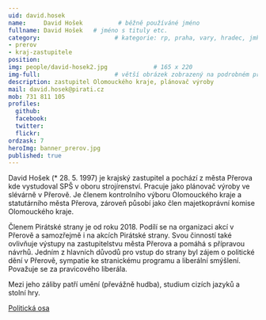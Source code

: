 ```yaml
---
uid: david.hosek
name:     David Hošek          # běžně používáné jméno
fullname: David Hošek   # jméno s tituly etc.
category:                     # kategorie: rp, praha, vary, hradec, jmk, senat
- prerov
- kraj-zastupitele
position:
img: people/david-hosek2.jpg             # 165 x 220
img-full:                     # větší obrázek zobrazený na podrobném profilu
description: zastupitel Olomouckého kraje, plánovač výroby                # kratký popis, max 160 znaků
mail: david.hosek@pirati.cz
mob: 731 811 105        
profiles:
  github:
  facebook:       
  twitter:        
  flickr:  
ordzask: 7
heroImg: banner_prerov.jpg
published: true
---
```

David Hošek (* 28. 5. 1997) je krajský zastupitel a pochází z města Přerova kde vystudoval SPŠ v oboru strojírenství. Pracuje jako plánovač výroby ve slévárně v Přerově. Je členem kontrolního výboru Olomouckého kraje a statutárního města Přerova, zároveň působí jako člen majetkoprávní komise Olomouckého kraje.

Členem Pirátské strany je od roku 2018. Podílí se na organizaci akcí v Přerově a samozřejmě i na akcích Pirátské strany. Svou činností také ovlivňuje výstupy na zastupitelstvu města Přerova a pomáhá s přípravou návrhů. Jedním z hlavních důvodů pro vstup do strany byl zájem o politické dění v Přerově, sympatie ke stranickému programu a liberální smýšlení. Považuje se za pravicového liberála. 

Mezi jeho záliby patří umění (převážně hudba), studium cizích jazyků a stolní hry.

[Politická osa](https://interaktivni.rozhlas.cz/data/polkviz/results.html?e=42.7&d=46.8&g=61.9&s=68.5)
